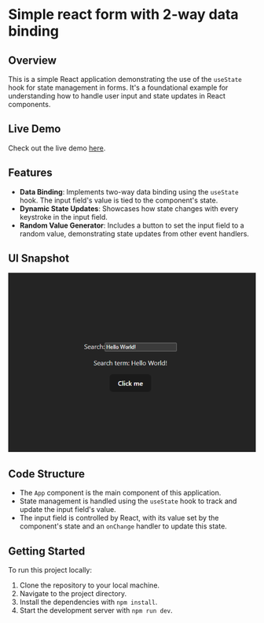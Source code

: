 # Simple react form with 2-way data binding

## Overview
This is a simple React application demonstrating the use of the `useState` hook for state management in forms. It's a foundational example for understanding how to handle user input and state updates in React components.

## Live Demo
Check out the live demo [here](https://cecamillo.github.io/react-form-component).

## Features
- **Data Binding**: Implements two-way data binding using the `useState` hook. The input field's value is tied to the component's state.
- **Dynamic State Updates**: Showcases how state changes with every keystroke in the input field.
- **Random Value Generator**: Includes a button to set the input field to a random value, demonstrating state updates from other event handlers.

## UI Snapshot
![Component UI](./src/assets/UI.png)

## Code Structure
- The `App` component is the main component of this application.
- State management is handled using the `useState` hook to track and update the input field's value.
- The input field is controlled by React, with its value set by the component's state and an `onChange` handler to update this state.

## Getting Started
To run this project locally:

1. Clone the repository to your local machine.
2. Navigate to the project directory.
3. Install the dependencies with `npm install`.
4. Start the development server with `npm run dev`.
